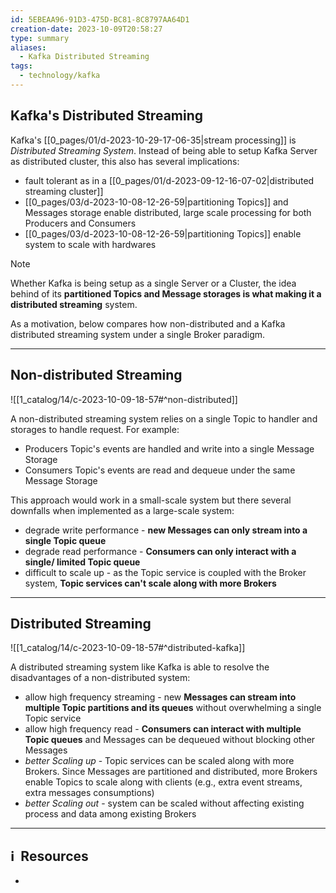 ```yaml
---
id: 5EBEAA96-91D3-475D-BC81-8C8797AA64D1
creation-date: 2023-10-09T20:58:27
type: summary
aliases:
  - Kafka Distributed Streaming
tags:
  - technology/kafka
---
```


## Kafka's Distributed Streaming

Kafka's [[0_pages/01/d-2023-10-29-17-06-35|stream processing]] is *Distributed Streaming System*. Instead of being able to setup Kafka Server as distributed cluster, this also has several implications: 
- fault tolerant as in a [[0_pages/01/d-2023-09-12-16-07-02|distributed streaming cluster]]
- [[0_pages/03/d-2023-10-08-12-26-59|partitioning Topics]] and Messages storage enable distributed, large scale processing for both Producers and Consumers
- [[0_pages/03/d-2023-10-08-12-26-59|partitioning Topics]] enable system to scale with hardwares

> [!NOTE]
> Whether Kafka is being setup as a single Server or a Cluster, the idea behind of its **partitioned Topics and Message storages is what making it a distributed streaming** system. 

As a motivation, below compares how non-distributed and a Kafka distributed streaming system under a single Broker paradigm. 

---
## Non-distributed Streaming

![[1_catalog/14/c-2023-10-09-18-57#^non-distributed]]

A non-distributed streaming system relies on a single Topic to handler and storages to handle request. For example: 
- Producers Topic's events are handled and write into a single Message Storage
- Consumers Topic's events are read and dequeue under the same Message Storage


This approach would work in a small-scale system but there several downfalls when implemented as a large-scale system: 
- degrade write performance - **new Messages can only stream into a single Topic queue**
- degrade read performance - **Consumers can only interact with a single/ limited Topic queue**
- difficult to scale up - as the Topic service is coupled with the Broker system, **Topic services can't scale along with more Brokers** 

---
## Distributed Streaming

![[1_catalog/14/c-2023-10-09-18-57#^distributed-kafka]]

A distributed streaming system like Kafka is able to resolve the disadvantages of a non-distributed system: 

- allow high frequency streaming - new **Messages can stream into multiple Topic partitions and its queues** without overwhelming a single Topic service
- allow high frequency read - **Consumers can interact with multiple Topic queues** and Messages can be dequeued without blocking other Messages
- *better Scaling up* - Topic services can be scaled along with more Brokers. Since Messages are partitioned and distributed, more Brokers enable Topics to scale along with clients (e.g., extra event streams, extra messages consumptions)
- *better Scaling out* - system can be scaled without affecting existing process and data among existing Brokers

---
## ℹ️  Resources
- 